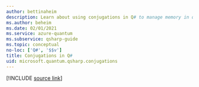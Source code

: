 ```yaml
---
author: bettinaheim
description: Learn about using conjugations in Q# to manage memory in quantum programs.
ms.author: beheim
ms.date: 02/01/2021
ms.service: azure-quantum
ms.subservice: qsharp-guide
ms.topic: conceptual
no-loc: ['Q#', '$$v']
title: Conjugations in Q#
uid: microsoft.quantum.qsharp.conjugations
---
```


<!---
# Conjugations in Q#
-->

[!INCLUDE [source link](~/includes/qsharp-language/Specifications/Language/2_Statements/Conjugations.md)]